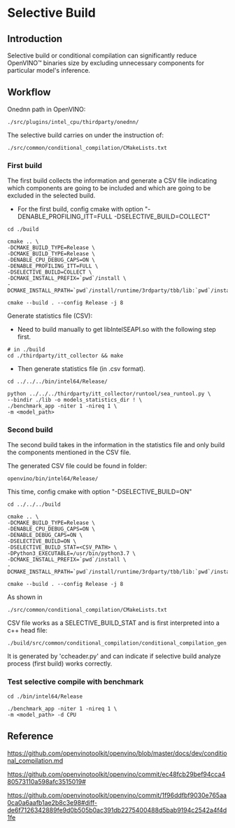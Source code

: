 # Selective Build
## Introduction
Selective build or conditional compilation can significantly reduce OpenVINO™ binaries size by excluding unnecessary components for particular model's inference.

## Workflow

Onednn path in OpenVINO:

    ./src/plugins/intel_cpu/thirdparty/onednn/

The selective build carries on under the instruction of:

    ./src/common/conditional_compilation/CMakeLists.txt

### **First build**

The first build collects the information and generate a CSV file indicating which components are going to be included and which are going to be excluded in the selected build.

*   For the first build, config cmake with option "-DENABLE_PROFILING_ITT=FULL -DSELECTIVE_BUILD=COLLECT"
```
cd ./build

cmake .. \
-DCMAKE_BUILD_TYPE=Release \
-DCMAKE_BUILD_TYPE=Release \
-DENABLE_CPU_DEBUG_CAPS=ON \
-DENABLE_PROFILING_ITT=FULL \
-DSELECTIVE_BUILD=COLLECT \
-DCMAKE_INSTALL_PREFIX=`pwd`/install \
-DCMAKE_INSTALL_RPATH=`pwd`/install/runtime/3rdparty/tbb/lib:`pwd`/install/runtime/lib/intel64

cmake --build . --config Release -j 8
```


Generate statistics file (CSV): 
*   Need to build manually to get libIntelSEAPI.so with the following step first.
```
# in ./build
cd ./thirdparty/itt_collector && make
```
*   Then generate statistics file (in .csv format).
```
cd ../../../bin/intel64/Release/

python ../../../thirdparty/itt_collector/runtool/sea_runtool.py \
--bindir ./lib -o models_statistics_dir ! \
./benchmark_app -niter 1 -nireq 1 \
-m <model_path>
```


### **Second build**

The second build takes in the information in the statistics file and only build the components mentioned in the CSV file.

The generated CSV file could be found in folder:

    openvino/bin/intel64/Release/

This time, config cmake with option "-DSELECTIVE_BUILD=ON"

```
cd ../../../build

cmake .. \
-DCMAKE_BUILD_TYPE=Release \
-DENABLE_CPU_DEBUG_CAPS=ON \
-DENABLE_DEBUG_CAPS=ON \
-DSELECTIVE_BUILD=ON \
-DSELECTIVE_BUILD_STAT=<CSV_PATH> \
-DPython3_EXECUTABLE=/usr/bin/python3.7 \
-DCMAKE_INSTALL_PREFIX=`pwd`/install \
-DCMAKE_INSTALL_RPATH=`pwd`/install/runtime/3rdparty/tbb/lib:`pwd`/install/runtime/lib/intel64

cmake --build . --config Release -j 8
```
As shown in 

    ./src/common/conditional_compilation/CMakeLists.txt
    
CSV file works as a SELECTIVE_BUILD_STAT and is first interpreted into a c++ head file:

    ./build/src/common/conditional_compilation/conditional_compilation_gen.h

It is generated by 'ccheader.py' and can indicate if selective build analyze process (first build) works correctly.


### **Test selective compile with benchmark**
```
cd ./bin/intel64/Release

./benchmark_app -niter 1 -nireq 1 \
-m <model_path> -d CPU 
```

## Reference 
https://github.com/openvinotoolkit/openvino/blob/master/docs/dev/conditional_compilation.md

https://github.com/openvinotoolkit/openvino/commit/ec48fcb29bef94cca480573110a598afc3515019#

https://github.com/openvinotoolkit/openvino/commit/1f96ddfbf9030e765aa0ca0a6aafb1ae2b8c3e98#diff-de6f7126342889fe9d0b505b0ac391db2275400488d5bab9194c2542a4f4d1fe

